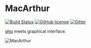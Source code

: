 # MacArthur

[![Build Status](https://travis-ci.org/uetchy/MacArthur.svg?branch=master)](https://travis-ci.org/uetchy/MacArthur) [![GitHub license](https://img.shields.io/badge/license-MIT-blue.svg)](https://raw.githubusercontent.com/uetchy/MacArthur/master/LICENSE) [![Gitter](https://badges.gitter.im/uetchy/MacArthur.svg)](https://gitter.im/uetchy/MacArthur?utm_source=badge&utm_medium=badge&utm_campaign=pr-badge)

[ghq](https://github.com/motemen/ghq) meets graphical interface.

![MacArthur](http://randompaper.co.s3.amazonaws.com/MacArthur/screenshot.png)
